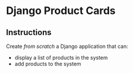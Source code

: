 # Django Product Cards

## Instructions

Create _from scratch_ a Django application that can:

- display a list of products in the system
- add products to the system
